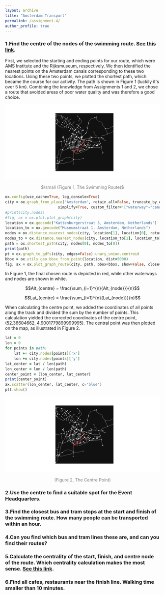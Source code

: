 ```yaml
---
layout: archive
title: "Amsterdam Transport"
permalink: /assignment-4/
author_profile: true
---
```


### 1.Find the centre of the nodes of the swimming route. [See this link](https://stackoverflow.com/questions/46238813/osmnx-get-coordinates-of-nodes-using-osm-id).

First, we selected the starting and ending points for our route, which were AMS Institute and the Rijksmuseum, respectively. We then identified the nearest points on the Amsterdam canals corresponding to these two locations. Using these two points, we plotted the shortest path, which became the course for our activity. The path is shown in Figure 1 (luckily it's over 5 km). Combining the knowledge from Assignments 1 and 2, we chose a route that avoided areas of poor water quality and was therefore a good choice.

![Route](/images/Figure_1.png)
<p style="text-align: center;"><span style="color:grey"> $\small (Figure 1, The Swimming Route)$ </span></p>

```ruby
ox.config(use_cache=True, log_console=True) 
city = ox.graph_from_place('Amsterdam', retain_all=False, truncate_by_edge=False, 
                        simplify=True, custom_filter='["waterway"~"canal"]') 
#print(city.nodes) 
#fig, ax = ox.plot.plot_graph(city) 
location = ox.geocode("Kattenburgerstraat 5, Amsterdam, Netherlands") 
location_to = ox.geocode("Museumstraat 1, Amsterdam, Netherlands") 
nodes = ox.distance.nearest_nodes(city, location[1], location[0], return_dist=True) 
nodes_to = ox.distance.nearest_nodes(city, location_to[1], location_to[0], return_dist=True) 
path = ox.shortest_path(city, nodes[0], nodes_to[0]) 
print(path) 
pt = ox.graph_to_gdfs(city, edges=False).unary_union.centroid 
bbox = ox.utils_geo.bbox_from_point(location, dist=5000) 
fig, ax = ox.plot_graph_route(city, path, bbox=bbox, show=False, close=False) 
```
In Figure 1, the final chosen route is depicted in red, while other waterways and nodes are shown in white. 

$$Alt_{centre} = \frac{\sum_{i=1}^{n}{Alt_{node}}}{n}$$

$$Lat_{centre} = \frac{\sum_{i=1}^{n}{Lat_{node}}}{n}$$

When calculating the centre point, we added the coordinates of all points along the track and divided the sum by the number of points. This calculation yielded the corrected coordinates of the centre point, (52.36604662, 4.9001779899999995). The central point was then plotted on the map, as illustrated in Figure 2. 

```ruby
lat = 0 
lon = 0 
for points in path: 
    lat += city.nodes[points]['x'] 
    lon += city.nodes[points]['y'] 
lat_center = lat / len(path) 
lon_center = lon / len(path) 
center_point = (lon_center, lat_center) 
print(center_point) 
ax.scatter(lon_center, lat_center, c='blue') 
plt.show()
```
![Spot](/images/Figure_2.png)
<p style="text-align: center;"><span style="color:grey"> (Figure 2, The Centre Point)</span></p>

### 2.Use the centre to find a suitable spot for the Event Headquarters.

### 3.Find the closest bus and tram stops at the start and finish of the swimming route. How many people can be transported within an hour.

### 4.Can you find which bus and tram lines these are, and can you find their routes?

### 5.Calculate the centrality of the start, finish, and centre node of the route. Which centrality calculation makes the most sense. [See this link](https://networkx.org/documentation/stable/reference/algorithms/centrality.html).

### 6.Find all cafes, restaurants near the finish line. Walking time smaller than 10 minutes.
